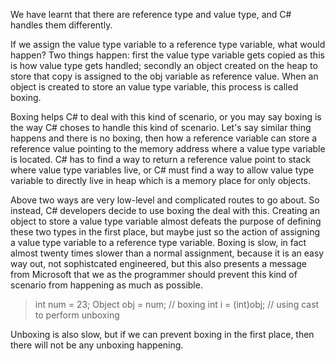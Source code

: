 We have learnt that there are reference type and value type, and C# handles them differently. 

If we assign the value type variable to a reference type variable, what would happen? Two things happen: first the value type variable gets copied as this is how value type gets handled; secondly an object created on the heap to store that copy is assigned to the obj variable as reference value. When an object is created to store an value type variable, this process is called boxing. 

Boxing helps C# to deal with this kind of scenario, or you may say boxing is the way C# choses to handle this kind of scenario. 
Let's say similar thing happens and there is no boxing, then how a reference variable can store a reference value pointing to the memory address where a value type variable is located. C# has to find a way to return a reference value point to stack where value type variables live, or C# must find a way to allow value type variable to directly live in heap which is a memory place for only objects.

Above two ways are very low-level and complicated routes to go about. So instead, C# developers decide to use boxing the deal with this. Creating an object to store a value type variable almost defeats the purpose of defining these two types in the first place, but maybe just so the action of assigning a value type variable to a reference type variable. Boxing is slow, in fact almost twenty times slower than a normal assignment, because it is an easy way out, not sophistcated engineered, but this also presents a message from Microsoft that we as the programmer should prevent this kind of scenario from happening as much as possible.

>int num = 23;
>Object obj = num; // boxing
>int i = (int)obj; // using cast to perform unboxing

Unboxing is also slow, but if we can prevent boxing in the first place, then there will not be any unboxing happening.